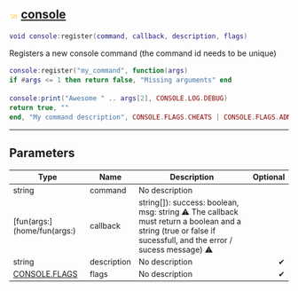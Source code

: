 ## ![shared](.gitbook/assets/shared.png) [console](home/console)



```lua
void console:register(command, callback, description, flags)
```

Registers a new console command (the command id needs to be unique)
```lua
console:register("my_command", function(args)
if #args <= 1 then return false, "Missing arguments" end

console:print("Awesome " .. args[2], CONSOLE.LOG.DEBUG)
return true, ""
end, "My command description", CONSOLE.FLAGS.CHEATS | CONSOLE.FLAGS.ADMIN) -- Admin only and requires cheats
```

------
## Parameters

| Type   | Name | Description | Optional |
| ------ | ---- | ----------- | -------: |
| string | command | No description |  |
| [fun(args:](home/fun(args:) | callback | string[]): success: boolean, msg: string ⚠️ The callback must return a boolean and a string (true or false if sucessfull, and the error / sucess message) ⚠️ |  |
| string | description | No description | ✔ |
| [CONSOLE.FLAGS](home/CONSOLE.FLAGS) | flags | No description | ✔ |


